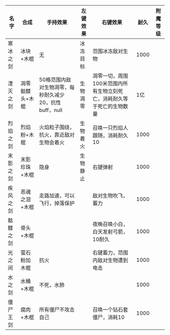 | 名字     | 合成            | 手持效果                                               | 左键效果     | 右键效果                                                 | 耐久 | 附魔等级 |
| -------- | --------------- | ------------------------------------------------------ | ------------ | -------------------------------------------------------- | ---- | -------- |
| 寒冰之剑 | 冰块+木棍       | 无                                                     | 冰冻目标     | 范围冰冻敌对生物                                         | 1000 |          |
| 湮灭之剑 | 凋零骷髅头+木棍 | 50格范围内敌对生物凋零，每秒耐久减少20，抗性buff，null | 生物凋零     | 凋零一切，周围100米范围内所有生物立刻死亡，消耗耐久等于死亡的生物数量 | 1亿  |          |
| 烈焰之剑 | 烈焰粉+木棍     | 火焰粒子围绕，抗火，靠近敌对生物会着火                 | 生物着火     | 召唤一只烈焰人跟随，消耗耐久10                           | 1000 |          |
| 末影之剑 | 末影珍珠+木棍   | 隐身                                         | 生物静止 | 右键弹射                                         | 1000 |          |
| 疾风之剑 | 恶魂之泪+木棍   | 走路加速，可以飞行，掉落保护                           |              | 敌对生物吹飞，蓄力                                       | 1000 |          |
| 骷髅之剑 | 骨头+木棍       |                                                        |              | 夜晚召唤小白，白天发射弓箭，10耐久                       | 1000 |          |
| 光之间 | 萤石粉加木棍    | 抗火                                                   |              | 右键蓄力，范围内敌对生物遭到电击                         | 1000 |          |
| 水之剑   | 水桶+木棍       | 不死，水肺                                             |              |                                                          | 1000 |          |
| 僵尸王剑 | 腐肉+木棍       | 所有僵尸不攻击自己                                     |              | 召唤一个钻石套僵尸，消耗10                               | 1000 |          |

